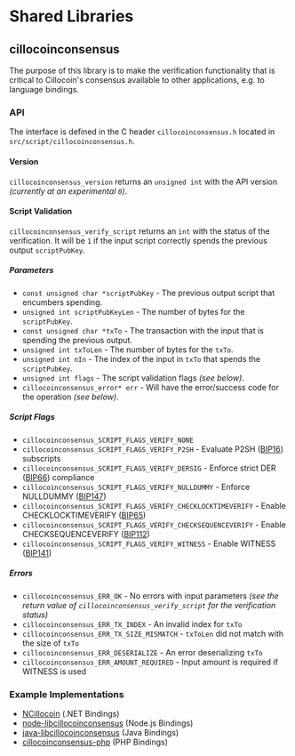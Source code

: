 Shared Libraries
================

## cillocoinconsensus

The purpose of this library is to make the verification functionality that is critical to Cillocoin's consensus available to other applications, e.g. to language bindings.

### API

The interface is defined in the C header `cillocoinconsensus.h` located in  `src/script/cillocoinconsensus.h`.

#### Version

`cillocoinconsensus_version` returns an `unsigned int` with the API version *(currently at an experimental `0`)*.

#### Script Validation

`cillocoinconsensus_verify_script` returns an `int` with the status of the verification. It will be `1` if the input script correctly spends the previous output `scriptPubKey`.

##### Parameters
- `const unsigned char *scriptPubKey` - The previous output script that encumbers spending.
- `unsigned int scriptPubKeyLen` - The number of bytes for the `scriptPubKey`.
- `const unsigned char *txTo` - The transaction with the input that is spending the previous output.
- `unsigned int txToLen` - The number of bytes for the `txTo`.
- `unsigned int nIn` - The index of the input in `txTo` that spends the `scriptPubKey`.
- `unsigned int flags` - The script validation flags *(see below)*.
- `cillocoinconsensus_error* err` - Will have the error/success code for the operation *(see below)*.

##### Script Flags
- `cillocoinconsensus_SCRIPT_FLAGS_VERIFY_NONE`
- `cillocoinconsensus_SCRIPT_FLAGS_VERIFY_P2SH` - Evaluate P2SH ([BIP16](https://github.com/cillocoin/bips/blob/master/bip-0016.mediawiki)) subscripts
- `cillocoinconsensus_SCRIPT_FLAGS_VERIFY_DERSIG` - Enforce strict DER ([BIP66](https://github.com/cillocoin/bips/blob/master/bip-0066.mediawiki)) compliance
- `cillocoinconsensus_SCRIPT_FLAGS_VERIFY_NULLDUMMY` - Enforce NULLDUMMY ([BIP147](https://github.com/cillocoin/bips/blob/master/bip-0147.mediawiki))
- `cillocoinconsensus_SCRIPT_FLAGS_VERIFY_CHECKLOCKTIMEVERIFY` - Enable CHECKLOCKTIMEVERIFY ([BIP65](https://github.com/cillocoin/bips/blob/master/bip-0065.mediawiki))
- `cillocoinconsensus_SCRIPT_FLAGS_VERIFY_CHECKSEQUENCEVERIFY` - Enable CHECKSEQUENCEVERIFY ([BIP112](https://github.com/cillocoin/bips/blob/master/bip-0112.mediawiki))
- `cillocoinconsensus_SCRIPT_FLAGS_VERIFY_WITNESS` - Enable WITNESS ([BIP141](https://github.com/cillocoin/bips/blob/master/bip-0141.mediawiki))

##### Errors
- `cillocoinconsensus_ERR_OK` - No errors with input parameters *(see the return value of `cillocoinconsensus_verify_script` for the verification status)*
- `cillocoinconsensus_ERR_TX_INDEX` - An invalid index for `txTo`
- `cillocoinconsensus_ERR_TX_SIZE_MISMATCH` - `txToLen` did not match with the size of `txTo`
- `cillocoinconsensus_ERR_DESERIALIZE` - An error deserializing `txTo`
- `cillocoinconsensus_ERR_AMOUNT_REQUIRED` - Input amount is required if WITNESS is used

### Example Implementations
- [NCillocoin](https://github.com/NicolasDorier/NCillocoin/blob/master/NCillocoin/Script.cs#L814) (.NET Bindings)
- [node-libcillocoinconsensus](https://github.com/bitpay/node-libcillocoinconsensus) (Node.js Bindings)
- [java-libcillocoinconsensus](https://github.com/dexX7/java-libcillocoinconsensus) (Java Bindings)
- [cillocoinconsensus-php](https://github.com/Bit-Wasp/cillocoinconsensus-php) (PHP Bindings)
